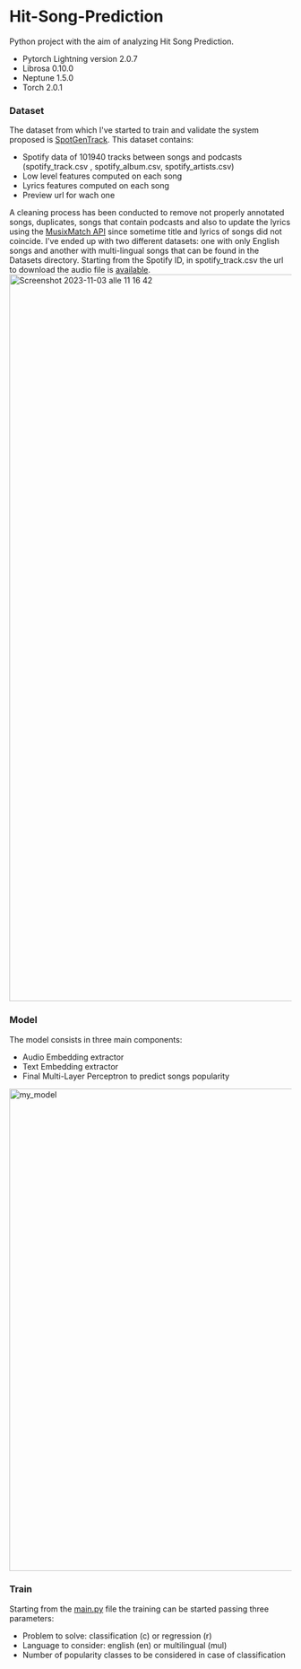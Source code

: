 # Hit-Song-Prediction

Python project with the aim of analyzing Hit Song Prediction. 
* Pytorch Lightning version 2.0.7
* Librosa 0.10.0
* Neptune 1.5.0
* Torch 2.0.1

### Dataset
The dataset from which I've started to train and validate the system proposed is [SpotGenTrack](https://data.mendeley.com/datasets/4m2x4zngny).
This dataset contains: 
* Spotify data of 101940 tracks between songs and podcasts (spotify_track.csv , spotify_album.csv, spotify_artists.csv)
* Low level features computed on each song
* Lyrics features computed on each song
* Preview url for wach one

A cleaning process has been conducted to remove not properly annotated songs, duplicates, songs that contain podcasts and also to update the lyrics using the [MusixMatch API](https://developer.musixmatch.com) since sometime title and lyrics of songs did not coincide.
I've ended up with two different datasets: one with only English songs and another with multi-lingual songs that can be found in the Datasets directory. Starting from the Spotify ID, in spotify_track.csv the url to download the audio file is [available](Datasets). 
<img width="1296" alt="Screenshot 2023-11-03 alle 11 16 42" src="https://github.com/ElisaCastelli/HitSongPrediction/assets/61751277/a20cf51b-7097-4d1a-8ecc-fc052ee30113">

### Model

The model consists in three main components:
* Audio Embedding extractor
* Text Embedding extractor
* Final Multi-Layer Perceptron to predict songs popularity

<img width="860" alt="my_model" src="https://github.com/ElisaCastelli/HitSongPrediction/assets/61751277/6c580c05-53c3-4dca-9c05-f5811b0a387b">


### Train
Starting from the [main.py](main.py) file the training can be started passing three parameters:
* Problem to solve: classification (c) or regression (r)
* Language to consider: english (en) or multilingual (mul)
* Number of popularity classes to be considered in case of classification
